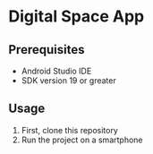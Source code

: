 # Digital Space App

## Prerequisites

* Android Studio IDE
* SDK version 19 or greater

## Usage

1. First, clone this repository
2. Run the project on a smartphone


